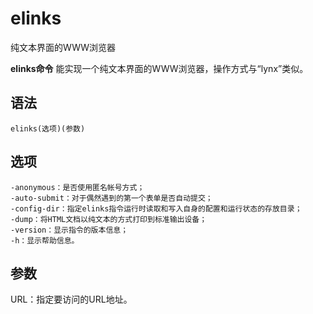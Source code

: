 # elinks

纯文本界面的WWW浏览器


**elinks命令** 能实现一个纯文本界面的WWW浏览器，操作方式与“lynx”类似。

##  语法

```
elinks(选项)(参数)
```

##  选项

```
-anonymous：是否使用匿名帐号方式；
-auto-submit：对于偶然遇到的第一个表单是否自动提交；
-config-dir：指定elinks指令运行时读取和写入自身的配置和运行状态的存放目录；
-dump：将HTML文档以纯文本的方式打印到标准输出设备；
-version：显示指令的版本信息；
-h：显示帮助信息。
```

##  参数

URL：指定要访问的URL地址。



